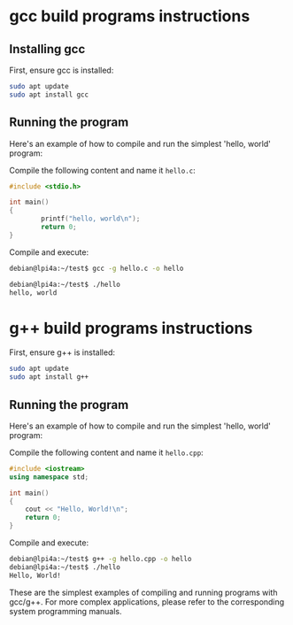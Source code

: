 # gcc build programs instructions

## Installing gcc

First, ensure gcc is installed:

```bash
sudo apt update
sudo apt install gcc
```

## Running the program

Here's an example of how to compile and run the simplest 'hello, world' program:

Compile the following content and name it `hello.c`:

```c
#include <stdio.h>

int main()
{
        printf("hello, world\n");
        return 0;
}
```

Compile and execute:

```bash
debian@lpi4a:~/test$ gcc -g hello.c -o hello

debian@lpi4a:~/test$ ./hello
hello, world
```

# g++ build programs instructions

First, ensure g++ is installed:

```bash
sudo apt update
sudo apt install g++
```

## Running the program

Here's an example of how to compile and run the simplest 'hello, world' program:

Compile the following content and name it `hello.cpp`:

```c++
#include <iostream>
using namespace std;

int main()
{
    cout << "Hello, World!\n";
    return 0;
}
```

Compile and execute:

```bash
debian@lpi4a:~/test$ g++ -g hello.cpp -o hello
debian@lpi4a:~/test$ ./hello
Hello, World!
```

These are the simplest examples of compiling and running programs with gcc/g++. For more complex applications, please refer to the corresponding system programming manuals.
